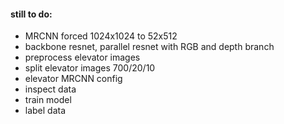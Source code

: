 #### still to do:

* MRCNN forced 1024x1024 to 52x512
* backbone resnet, parallel resnet with RGB and depth branch
* preprocess elevator images
* split elevator images 700/20/10
* elevator MRCNN config
* inspect data
* train model
* label data